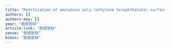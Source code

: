 ```yaml
---
title: "Modification of amorphous poly (ethylene terephthalate) surface by UV light and plasma for fabrication of an electrophoresis chip with an integrated gold microelectrode"
authors: []
authors-key: []
year: "数据暂缺"
article-link: "数据暂缺"
venue: "数据暂缺"
bibex: "数据暂缺"
---
```

